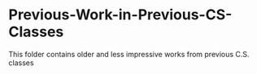 # Previous-Work-in-Previous-CS-Classes
This folder contains older and less impressive works from previous C.S. classes
